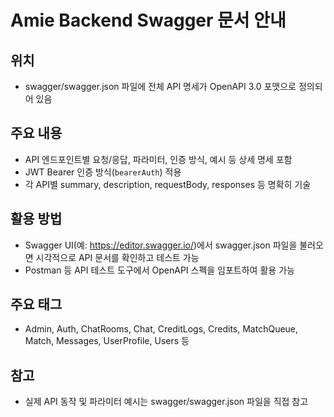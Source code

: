 # Amie Backend Swagger 문서 안내

## 위치
- swagger/swagger.json 파일에 전체 API 명세가 OpenAPI 3.0 포맷으로 정의되어 있음

## 주요 내용
- API 엔드포인트별 요청/응답, 파라미터, 인증 방식, 예시 등 상세 명세 포함
- JWT Bearer 인증 방식(`bearerAuth`) 적용
- 각 API별 summary, description, requestBody, responses 등 명확히 기술

## 활용 방법
- Swagger UI(예: https://editor.swagger.io/)에서 swagger.json 파일을 불러오면 시각적으로 API 문서를 확인하고 테스트 가능
- Postman 등 API 테스트 도구에서 OpenAPI 스펙을 임포트하여 활용 가능

## 주요 태그
- Admin, Auth, ChatRooms, Chat, CreditLogs, Credits, MatchQueue, Match, Messages, UserProfile, Users 등

## 참고
- 실제 API 동작 및 파라미터 예시는 swagger/swagger.json 파일을 직접 참고 
